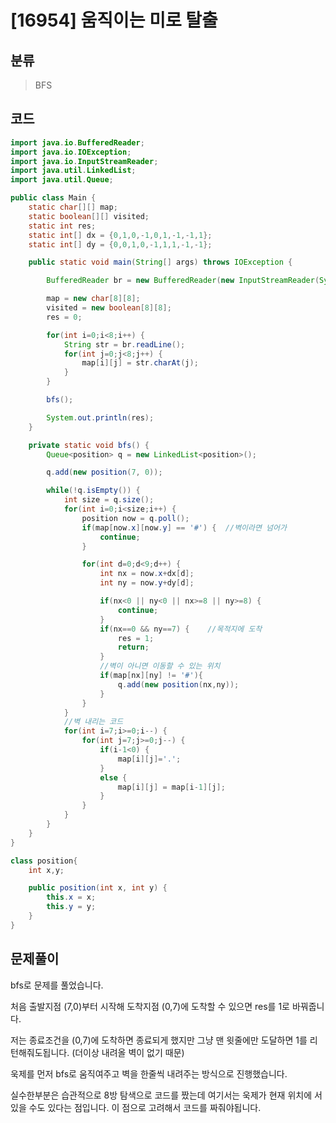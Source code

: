 # [16954] 움직이는 미로 탈출

## 분류

> BFS

## 코드

```java
import java.io.BufferedReader;
import java.io.IOException;
import java.io.InputStreamReader;
import java.util.LinkedList;
import java.util.Queue;

public class Main {
	static char[][] map;
	static boolean[][] visited;
	static int res;
	static int[] dx = {0,1,0,-1,0,1,-1,-1,1};
	static int[] dy = {0,0,1,0,-1,1,1,-1,-1};

	public static void main(String[] args) throws IOException {

		BufferedReader br = new BufferedReader(new InputStreamReader(System.in));

		map = new char[8][8];
		visited = new boolean[8][8];
		res = 0;

		for(int i=0;i<8;i++) {
			String str = br.readLine();
			for(int j=0;j<8;j++) {
				map[i][j] = str.charAt(j);
			}
		}

		bfs();

		System.out.println(res);
	}

	private static void bfs() {
		Queue<position> q = new LinkedList<position>();

		q.add(new position(7, 0));

		while(!q.isEmpty()) {
			int size = q.size();
			for(int i=0;i<size;i++) {
				position now = q.poll();
				if(map[now.x][now.y] == '#') {	//벽이라면 넘어가
					continue;
				}

				for(int d=0;d<9;d++) {
					int nx = now.x+dx[d];
					int ny = now.y+dy[d];

					if(nx<0 || ny<0 || nx>=8 || ny>=8) {
						continue;
					}
					if(nx==0 && ny==7) {	//목적지에 도착
						res = 1;
						return;
					}
					//벽이 아니면 이동할 수 있는 위치
					if(map[nx][ny] != '#'){
						q.add(new position(nx,ny));
					}
				}
			}
			//벽 내리는 코드
			for(int i=7;i>=0;i--) {
				for(int j=7;j>=0;j--) {
					if(i-1<0) {
						map[i][j]='.';
					}
					else {
						map[i][j] = map[i-1][j];
					}
				}
			}
		}
	}
}

class position{
	int x,y;

	public position(int x, int y) {
		this.x = x;
		this.y = y;
	}
}

```

## 문제풀이

bfs로 문제를 풀었습니다.

처음 출발지점 (7,0)부터 시작해 도착지점 (0,7)에 도착할 수 있으면 res를 1로 바꿔줍니다.

저는 종료조건을 (0,7)에 도착하면 종료되게 했지만 그냥 맨 윗줄에만 도달하면 1를 리턴해줘도됩니다. (더이상 내려올 벽이 없기 때문)

욱제를 먼저 bfs로 움직여주고 벽을 한줄씩 내려주는 방식으로 진행했습니다.

실수한부분은 습관적으로 8방 탐색으로 코드를 짰는데 여기서는 욱제가 현재 위치에 서있을 수도 있다는 점입니다. 이 점으로 고려해서 코드를 짜줘야됩니다.
